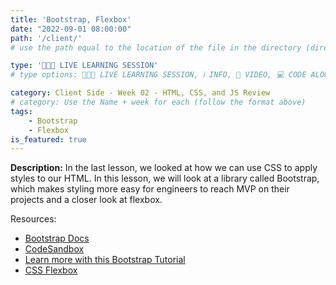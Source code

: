 ```yaml
---
title: 'Bootstrap, Flexbox'
date: "2022-09-01 08:00:00"
path: '/client/'
# use the path equal to the location of the file in the directory (directory structure)

type: '👩🏽‍🏫 LIVE LEARNING SESSION'
# type options: 👩🏽‍🏫 LIVE LEARNING SESSION, ℹ️ INFO, 🎥 VIDEO, 💻 CODE ALONG, 🥼 LAB, ↩️ REVIEW/NOTES, 👥 GROUP LEARNING, 👷🏼‍♂️ GROUP PROJECT, 🧠 ASSESSMENT, 📝 ASSIGNMENT

category: Client Side - Week 02 - HTML, CSS, and JS Review
# category: Use the Name + week for each (follow the format above)
tags: 
    - Bootstrap
    - Flexbox
is_featured: true
---
```

**Description:** In the last lesson, we looked at how we can use CSS to apply styles to our HTML. In this lesson, we will look at a library called Bootstrap, which makes styling more easy for engineers to reach MVP on their projects and a closer look at flexbox.

Resources:
- <a href="https://getbootstrap.com/" target="_blank">Bootstrap Docs</a>
- <a href="https://codesandbox.io/s/bootstrap-flexbox-uvlcul" target="_blank">CodeSandbox</a>
- <a href="https://www.w3schools.com/bootstrap5/index.php" target="_blank">Learn more with this Bootstrap Tutorial</a>
- <a href="https://css-tricks.com/snippets/css/a-guide-to-flexbox/" target="_blank">CSS Flexbox</a>
